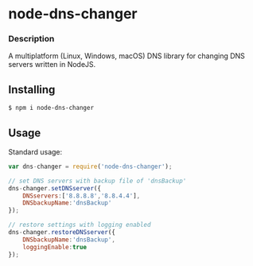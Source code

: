 # node-dns-changer

### Description
A multiplatform (Linux, Windows, macOS) DNS library for changing DNS servers written in NodeJS.

## Installing
```bash
$ npm i node-dns-changer
```

## Usage
Standard usage:
```javascript
var dns-changer = require('node-dns-changer');

// set DNS servers with backup file of 'dnsBackup'
dns-changer.setDNSserver({
	DNSservers:['8.8.8.8','8.8.4.4'],
	DNSbackupName:'dnsBackup'
});

// restore settings with logging enabled
dns-changer.restoreDNSserver({
	DNSbackupName:'dnsBackup',
	loggingEnable:true
});
```
